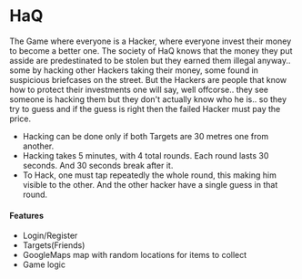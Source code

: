 # HaQ

The Game where everyone is a Hacker, where everyone invest their money to become a better one. The society of HaQ knows that the money they put asside are predestinated to be stolen but they earned them illegal anyway.. some by hacking other Hackers taking their money, some found in suspicious briefcases on the street. But the Hackers are people that know how to protect their investments one will say, well offcorse.. they see someone is hacking them but they don't actually know who he is.. so they try to guess and if the guess is right then the failed Hacker must pay the price.
- Hacking can be done only if both Targets are 30 metres one from another.
- Hacking takes 5 minutes, with 4 total rounds. Each round lasts 30 seconds. And 30 seconds break after it.
- To Hack, one must tap repeatedly the whole round, this making him visible to the other. And the other hacker have a single guess in that round.

#### Features
- Login/Register
- Targets(Friends)
- GoogleMaps map with random locations for items to collect
- Game logic